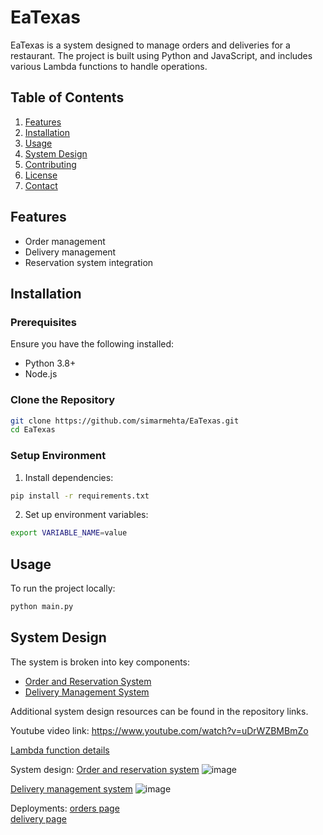 
# EaTexas

EaTexas is a system designed to manage orders and deliveries for a restaurant. The project is built using Python and JavaScript, and includes various Lambda functions to handle operations. 

## Table of Contents
1. [Features](#features)
2. [Installation](#installation)
3. [Usage](#usage)
4. [System Design](#system-design)
5. [Contributing](#contributing)
6. [License](#license)
7. [Contact](#contact)

## Features

- Order management
- Delivery management
- Reservation system integration

## Installation

### Prerequisites

Ensure you have the following installed:

- Python 3.8+
- Node.js

### Clone the Repository

```bash
git clone https://github.com/simarmehta/EaTexas.git
cd EaTexas
```

### Setup Environment

1. Install dependencies:

```bash
pip install -r requirements.txt
```

2. Set up environment variables:

```bash
export VARIABLE_NAME=value
```

## Usage

To run the project locally:

```bash
python main.py
```

## System Design

The system is broken into key components:

- [Order and Reservation System](https://lucid.app/lucidchart/order-reservation)
- [Delivery Management System](https://lucid.app/lucidchart/delivery-management)

Additional system design resources can be found in the repository links.


Youtube video link: https://www.youtube.com/watch?v=uDrWZBMBmZo


[Lambda function details](https://docs.google.com/document/d/1x_vJZbfJCnK7_993TdxC9T-BCZxd4eyW_2rb1yBaw2k/edit?usp=sharing)

System design:
    [Order and reservation system](https://lucid.app/lucidchart/2d6fc8b7-ec23-4a56-9214-e12a74e61952/edit?viewport_loc=-4945%2C-1773%2C12537%2C7325%2C0_0&invitationId=inv_0095528a-1fb3-42a0-aedb-751954e37552)  ![image](https://github.com/sash7410/eat_texas/assets/40574545/91e0711f-7b03-4e6b-a18f-2f3d123f6794)
       
[Delivery management system](https://lucid.app/lucidchart/fdf32f98-2848-41d0-a753-924b5628c602/edit?viewport_loc=-645%2C-1585%2C5744%2C3356%2C0_0&invitationId=inv_898eabb4-eacb-4096-9ab9-02f73389bdda)
![image](https://github.com/sash7410/eat_texas/assets/40574545/2a75cbca-0e62-4042-b9e8-5319ad80e817)



Deployments:
    [orders page](https://kocavs.github.io/Cloud_Project/)                                                                                                                                                            
    [delivery page](https://kocavs.github.io/eat-nyc-delivery/)






